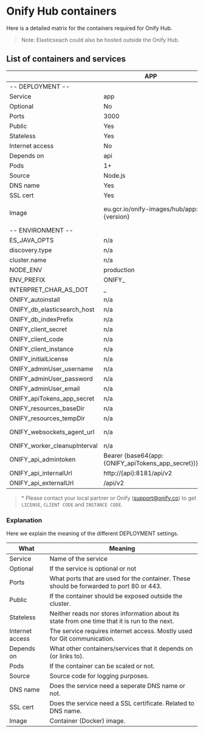 # Onify Hub containers

Here is a detailed matrix for the containers required for Onify Hub. 

> Note: Elasticseach could also be hosted outside the Onify Hub.

## List of containers and services

|                                | APP                                                  | API                                      | WORKER                                   | AGENT-SERVER                                      | FUNCTIONS                                      | ELASTICSEARCH                                           |
| ------------------------------ | ---------------------------------------------------- | ---------------------------------------- | ---------------------------------------- | ------------------------------------------------- | ---------------------------------------------- | ------------------------------------------------------- |
| \-- DEPLOYMENT --              |                                                      |                                          |                                          |                                                   |                                                |                                                         |
| Service                        | app                                                  | api                                      | worker                                   | agent-server                                      | functions                                      | elasticsearch                                           |
| Optional                       | No                                                   | No                                       | No                                       | No                                                | Yes                                            | No                                                      |
| Ports                          | 3000                                                 | 8181                                     | n/a                                      | 8080                                              | 8282                                           | 9200                                                    |
| Public                         | Yes                                                  | Optional                                 | n/a                                      | Yes                                               | Yes                                            | No                                                      |
| Stateless                      | Yes                                                  | Yes                                      | Yes                                      | Yes                                               | Yes                                            | No                                                      |
| Internet access                | No                                                   | Yes                                      | Yes                                      | No                                                | Maybe                                          | No                                                      |
| Depends on                     | api                                                  | elasticearch, agent-server               | elasticearch, agent-server               | n/a                                               | n/a                                            | n/a                                                     |
| Pods                           | 1+                                                   | 1+                                       | 1+                                       | 1                                                 | 1+                                             | 1                                                       |
| Source                         | Node.js                                              | Node.js                                  | Node.js                                  | Golang                                            | Node.js                                        | Java                                                    |
| DNS name                       | Yes                                                  | Optional                                 | No                                       | Yes                                               | Yes                                            | No                                                      |
| SSL cert                       | Yes                                                  | Optional                                 | n/a                                      | Yes                                               | Yes                                            | n/a                                                     |
| Image                          | eu.gcr.io/onify-images/hub/app:{version}             | eu.gcr.io/onify-images/hub/api:{version} | eu.gcr.io/onify-images/hub/api:{version} | eu.gcr.io/onify-images/hub/agent-server:{version} | eu.gcr.io/onify-images/hub/functions:{version} | docker.elastic.co/elasticsearch/elasticsearch:{version} |
| \-- ENVIRONMENT --             |                                                      |                                          |                                          |                                                   |                                                |                                                         |
| ES\_JAVA\_OPTS                 | n/a                                                  | n/a                                      | n/a                                      | n/a                                               | n/a                                            | \-Xms1g -Xmx1g                                          |
| discovery.type                 | n/a                                                  | n/a                                      | n/a                                      | n/a                                               | n/a                                            | single-node                                             |
| cluster.name                   | n/a                                                  | n/a                                      | n/a                                      | n/a                                               | n/a                                            | onify                                                   |
| NODE\_ENV                      | production                                           | production                               | production                               | n/a                                               | n/a                                            | n/a                                                     |
| ENV\_PREFIX                    | ONIFY\_                                              | ONIFY\_                                  | ONIFY\_                                  | n/a                                               | n/a                                            | n/a                                                     |
| INTERPRET\_CHAR\_AS\_DOT       | \_                                                   | \_                                       | \_                                       | n/a                                               | n/a                                            | n/a                                                     |
| ONIFY\_autoinstall             | n/a                                                  | TRUE                                     | TRUE                                     | n/a                                               | n/a                                            | n/a                                                     |
| ONIFY\_db\_elasticsearch\_host | n/a                                                  | http://{elasticsearch}:9200              | http://{elasticsearch}:9200              | n/a                                               | n/a                                            | n/a                                                     |
| ONIFY\_db\_indexPrefix         | n/a                                                  | onify                                    | onify                                    | n/a                                               | n/a                                            | n/a                                                     |
| ONIFY\_client\_secret          | n/a                                                  | \*\*\*                                   | \*\*\*                                   | n/a                                               | n/a                                            | n/a                                                     |
| ONIFY\_client\_code            | n/a                                                  | {CLIENT CODE}\*                          | {CLIENT CODE}\*                          | n/a                                               | n/a                                            | n/a                                                     |
| ONIFY\_client\_instance        | n/a                                                  | {INSTANCE CODE}\*                        | {INSTANCE CODE}\*                        | n/a                                               | n/a                                            | n/a                                                     |
| ONIFY\_initialLicense          | n/a                                                  | {LICENSE}\*                              | {LICENSE}\*                              | n/a                                               | n/a                                            | n/a                                                     |
| ONIFY\_adminUser\_username     | n/a                                                  | admin                                    | admin                                    | n/a                                               | n/a                                            | n/a                                                     |
| ONIFY\_adminUser\_password     | n/a                                                  | \*\*\*                                   | \*\*\*                                   | n/a                                               | n/a                                            | n/a                                                     |
| ONIFY\_adminUser\_email        | n/a                                                  | noreply@onify.co                         | noreply@onify.co                         | n/a                                               | n/a                                            | n/a                                                     |
| ONIFY\_apiTokens\_app\_secret  | n/a                                                  | \*\*\*                                   | \*\*\*                                   | n/a                                               | n/a                                            | n/a                                                     |
| ONIFY\_resources\_baseDir      | n/a                                                  | ./data/resources                         | ./data/resources                         | n/a                                               | n/a                                            | n/a                                                     |
| ONIFY\_resources\_tempDir      | n/a                                                  | ./data/storage                           | ./data/storage                           | n/a                                               | n/a                                            | n/a                                                     |
| ONIFY\_websockets\_agent\_url  | n/a                                                  | ws://{agent-server}:8080/hub             | ws://{agent-server}:8080/hub             | n/a                                               | n/a                                            | n/a                                                     |
| ONIFY\_worker\_cleanupInterval | n/a                                                  | n/a                                      | 30                                       | n/a                                               | n/a                                            | n/a                                                     |
| ONIFY\_api\_admintoken         | Bearer {base64(app:{ONIFY\_apiTokens\_app\_secret})} | n/a                                      | n/a                                      | n/a                                               | n/a                                            | n/a                                                     |
| ONIFY\_api\_internalUrl        | http://{api}:8181/api/v2                             | n/a                                      | n/a                                      | n/a                                               | n/a                                            | n/a                                                     |
| ONIFY\_api\_externalUrl        | /api/v2                                              | n/a                                      | n/a                                      | n/a                                               | n/a                                            | n/a                                                     |

> \* Please contact your local partner or Onify (support@onify.co) to get `LICENSE`, `CLIENT CODE` and `INSTANCE CODE`. 

### Explanation

Here we explain the meaning of the different DEPLOYMENT settings.


| What            | Meaning                                                                                        |
| --------------- | ---------------------------------------------------------------------------------------------- |
| Service         | Name of the service                                                                            |
| Optional        | If the service is optional or not                                                              |
| Ports           | What ports that are used for the container. These should be forwarded to port 80 or 443.       |
| Public          | If the container should be exposed outside the cluster.                                        |
| Stateless       | Neither reads nor stores information about its state from one time that it is run to the next. |
| Internet access | The service requires internet access. Mostly used for Git communication.                       |
| Depends on      | What other containers/services that it depends on (or links to).                               |
| Pods            | If the container can be scaled or not.                                                         |
| Source          | Source code for logging purposes.                                                              |
| DNS name        | Does the service need a seperate DNS name or not.                                              |
| SSL cert        | Does the service need a SSL certificate. Related to DNS name.                                  |
| Image           | Container (Docker) image.                                                                      |

